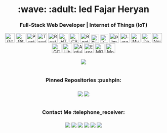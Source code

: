 <h1 align="center">:wave: :adult: Ied Fajar Heryan</h1>
<h3 align="center">Full-Stack Web Developer | Internet of Things (IoT)</h3>

<div align="center">
	<img width="30px" src="https://skillicons.dev/icons?i=git" alt="Git" title="Git"/>
	<img width="30px" src="https://skillicons.dev/icons?i=github" alt="Github" title="Github"/>
	<img width="30px" src="https://raw.githubusercontent.com/marwin1991/profile-technology-icons/refs/heads/main/icons/postman.png" alt="Postman" title="Postman"/>
  <img width="30px" src="https://skillicons.dev/icons?i=tauri" alt="Tauri" title="Tauri"/>
  <img width="30px" src="https://skillicons.dev/icons?i=rust" alt="Rust" title="Rust"/>
	<img width="30px" src="https://raw.githubusercontent.com/marwin1991/profile-technology-icons/refs/heads/main/icons/html.png" alt="HTML" title="HTML"/>
	<img width="30px" src="https://raw.githubusercontent.com/marwin1991/profile-technology-icons/refs/heads/main/icons/css.png" alt="CSS" title="CSS"/>
	<img width="30px" src="https://raw.githubusercontent.com/marwin1991/profile-technology-icons/refs/heads/main/icons/bootstrap.png" alt="Bootstrap" title="Bootstrap"/>
	<img width="25px" src="https://raw.githubusercontent.com/marwin1991/profile-technology-icons/refs/heads/main/icons/figma.png" alt="Figma" title="Figma"/>
	<img width="25px" src="https://raw.githubusercontent.com/marwin1991/profile-technology-icons/refs/heads/main/icons/javascript.png" alt="JavaScript" title="JavaScript"/>
	<img width="30px" src="https://raw.githubusercontent.com/marwin1991/profile-technology-icons/refs/heads/main/icons/php.png" alt="php" title="php"/>
	<img width="30px" src="https://raw.githubusercontent.com/marwin1991/profile-technology-icons/refs/heads/main/icons/laravel.png" alt="Laravel" title="Laravel"/>
	<img width="30px" src="https://raw.githubusercontent.com/marwin1991/profile-technology-icons/refs/heads/main/icons/mysql.png" alt="MySQL" title="MySQL"/>
	<img width="30px" src="https://raw.githubusercontent.com/marwin1991/profile-technology-icons/refs/heads/main/icons/docker.png" alt="Docker" title="Docker"/>
	<img width="30px" src="https://raw.githubusercontent.com/marwin1991/profile-technology-icons/refs/heads/main/icons/nginx.png" alt="Nginx" title="Nginx"/>
	<img width="30px" src="https://raw.githubusercontent.com/marwin1991/profile-technology-icons/refs/heads/main/icons/gcp.png" alt="GCP" title="GCP"/>
	<img width="30px" src="https://raw.githubusercontent.com/marwin1991/profile-technology-icons/refs/heads/main/icons/ubuntu.png" alt="Ubuntu" title="Ubuntu"/>
	<img width="30px" src="https://raw.githubusercontent.com/marwin1991/profile-technology-icons/refs/heads/main/icons/arduino.png" alt="Arduino" title="Arduino"/>
	<img width="30px" src="https://avatars.githubusercontent.com/u/9460735" alt="Espressif" title="Espressif"/>
	<img width="30px" src="https://raw.githubusercontent.com/marwin1991/profile-technology-icons/refs/heads/main/icons/mqtt.png" alt="MQTT" title="MQTT"/>
	<img width="30px" src="https://raw.githubusercontent.com/marwin1991/profile-technology-icons/refs/heads/main/icons/mosquitto.png" alt="Mosquitto" title="Mosquitto"/>
</div>

<br/>
<div align="center">
  <a href="https://github-readme-stats.vercel.app/api/top-langs/?username=fajarh8">
    <img src="https://github-readme-stats.vercel.app/api/top-langs/?username=fajarh8&layout=donut&theme=github_dark&repo=github-readme-stats" />
  </a>
</div>

<h1 align="center"></h1>
<h3 align="center">Pinned Repositories :pushpin:<h3/>
<div align="center">
	<a href="https://github.com/fajarh8/smart-kos">
	  <img align="center" src="https://github-readme-stats.vercel.app/api/pin/?username=fajarh8&repo=smart-kos&theme=github_dark" />
	</a>
	<a href="https://github.com/fajarh8/OcuSafe">
	  <img align="center" src="https://github-readme-stats.vercel.app/api/pin/?username=fajarh8&repo=OcuSafe&theme=github_dark" />
	</a>
</div>

<h1 align="center"></h1>
<h3 align="center">Contact Me :telephone_receiver:<h3/>
<div align="center">
  <a href="https://github.com/fajarh8"><img src="https://img.shields.io/badge/GitHub-100000?style=for-the-badge&logo=github&logoColor=white" /></a>
  <a href="https://www.linkedin.com/in/iedfajarheryan"><img src="https://img.shields.io/badge/LinkedIn-0077B5?style=for-the-badge&logo=linkedin&logoColor=white" /></a>
  <a href="mailto:fajar0heryan@gmail.com"><img src="https://img.shields.io/badge/Gmail-D14836?style=for-the-badge&logo=gmail&logoColor=white" /></a>
  <a href="https://instagram.com/fajarh8"><img src="https://img.shields.io/badge/Instagram-E4405F?style=for-the-badge&logo=instagram&logoColor=white" /></a>
  <a href="https://t.me/fajar_h8"><img src="https://img.shields.io/badge/Telegram-2CA5E0?style=for-the-badge&logo=telegram&logoColor=white" /></a>
  <a href="https://discordapp.com/users/fajrh8"><img src="https://img.shields.io/badge/Discord-5865F2?style=for-the-badge&logo=discord&logoColor=white" /></a>
</div>
